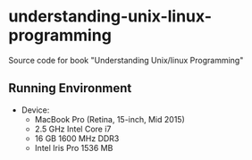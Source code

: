 # understanding-unix-linux-programming
Source code for book "Understanding Unix/linux Programming"


## Running Environment

- Device: 
    - MacBook Pro (Retina, 15-inch, Mid 2015)
    - 2.5 GHz Intel Core i7
    - 16 GB 1600 MHz DDR3
    - Intel Iris Pro 1536 MB